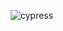 ![cypress](https://img.shields.io/badge/-cypress-%23E5E5E5?style=for-the-badge&logo=cypress&logoColor=058a5e)

<!-- BLOG-POST-LIST:START --><!-- BLOG-POST-LIST:END -->
